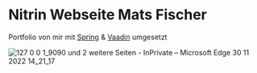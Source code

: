 # Nitrin Webseite Mats Fischer

Portfolio von mir mit [Spring](https://spring.io/) & [Vaadin](https://vaadin.com/) umgesetzt

![127 0 0 1_9090 und 2 weitere Seiten -  InPrivate  – Microsoft​ Edge 30 11 2022 14_21_17](https://user-images.githubusercontent.com/113344017/204814275-0c52b048-e66a-47e0-9a0a-bc776a03cfd6.png)
